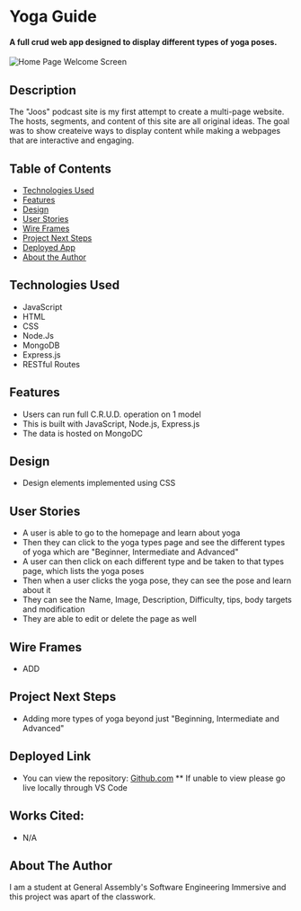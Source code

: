# Yoga Guide

#### A full crud web app designed to display different types of yoga poses. 
<img src="./images/work-image.jpeg" alt="Home Page Welcome Screen"/>
<!-- <img src="./images/Cities.png" alt="Cities Index Page"/>
<img src="./images/Atlanta.png" alt="Atlanta Events Page"/>
<img src="./images/Events.png" alt="Atlanta Events Index"/> -->

## Description
The "Joos" podcast site is my first attempt to create a multi-page website. The hosts, segments, and content of this site are all original ideas. The goal was to show createive ways to display content while making a webpages that are interactive and engaging.

## Table of Contents
* [Technologies Used](#technologiesused)
* [Features](#features)
* [Design](#design)
* [User Stories](#userstories)
* [Wire Frames](#wireframes)
* [Project Next Steps](#nextsteps)
* [Deployed App](#deployment)
* [About the Author](#author)

## <a name="technologiesused"></a>Technologies Used
* JavaScript
* HTML
* CSS
* Node.Js
* MongoDB
* Express.js
* RESTful Routes


## Features
* Users can run full C.R.U.D. operation on 1 model
* This is built with JavaScript, Node.js, Express.js
* The data is hosted on MongoDC

## <a name="design"></a>Design
* Design elements implemented using CSS

## <a name="userstories"></a>User Stories
* A user is able to go to the homepage and learn about yoga
* Then they can click to the yoga types page and see the different types of yoga which are "Beginner, Intermediate and Advanced"
* A user can then click on each different type and be taken to that types page, which lists the yoga poses
* Then when a user clicks the yoga pose, they can see the pose and learn about it
* They can see the Name, Image, Description, Difficulty, tips, body targets and modification
* They are able to edit or delete the page as well

## <a name="wireframes"></a>Wire Frames
* ADD

## <a name="nextsteps"></a>Project Next Steps
* Adding more types of yoga beyond just "Beginning, Intermediate and Advanced"

## <a name="deployment"></a>Deployed Link

* You can view the repository:
[Github.com](https://github.com/TheElleNell/Yoga-Guide)
  ** If unable to view please go live locally through VS Code
    
## Works Cited:
* N/A


## <a name="author"></a>About The Author
I am a student at General Assembly's Software Engineering Immersive and this project was apart of the classwork.

